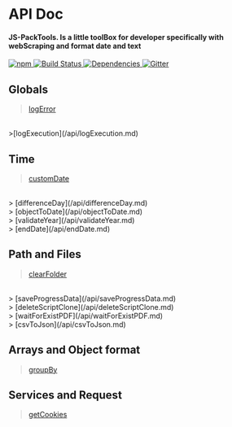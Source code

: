 # API Doc
#### JS-PackTools. Is a little toolBox for developer specifically with webScraping and format date and text
<p>
    <a href="https://www.npmjs.com/package/js-packtools">
        <img alt="npm" src="https://img.shields.io/npm/v/js-packtools.svg">
    </a>
    <a href="https://travis-ci.org/jasp402/js-packtools">
        <img alt="Build Status" src="https://travis-ci.org/jasp402/js-packtools.svg?branch=master">
    </a>
    <a href="https://david-dm.org/jasp402/js-packtools">
        <img alt="Dependencies" src="https://david-dm.org/jasp402/js-packtools/status.svg">
    </a>    
    <a href="https://gitter.im/js-packtools/community?utm_source=badge&utm_medium=badge&utm_campaign=pr-badge">
        <img alt="Gitter" src="https://badges.gitter.im/js-packtools/community.svg">
    </a>
</p>

## Globals

>[logError](/api/logError.md) 
<br>
>[logExecution](/api/logExecution.md)


## Time

> [customDate](/api/customDate.md)
<br>
> [differenceDay](/api/differenceDay.md)
<br>
> [objectToDate](/api/objectToDate.md)
<br>
> [validateYear](/api/validateYear.md)
<br>
> [endDate](/api/endDate.md)


## Path and Files

> [clearFolder](/api/clearFolder.md)
<br>
> [saveProgressData](/api/saveProgressData.md)
<br>
> [deleteScriptClone](/api/deleteScriptClone.md)
<br>
> [waitForExistPDF](/api/waitForExistPDF.md)
<br>
> [csvToJson](/api/csvToJson.md)


## Arrays and Object format
> [groupBy](/api/groupBy.md)

## Services and Request
> [getCookies](/api/getCookies.md)